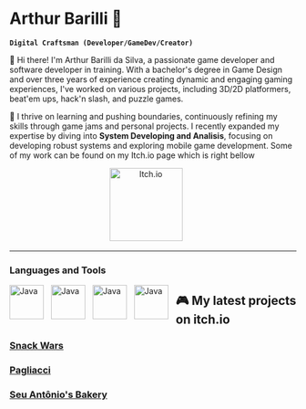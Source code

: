 # Arthur Barilli 👋

**`Digital Craftsman (Developer/GameDev/Creator)`**

👋 Hi there! I'm Arthur Barilli da Silva, a passionate game developer and software developer in training. With a bachelor's degree in Game Design and over three years of experience creating dynamic and engaging gaming experiences, I've worked on various projects, including 3D/2D platformers, beat'em ups, hack'n slash, and puzzle games.

🌟 I thrive on learning and pushing boundaries, continuously refining my skills through game jams and personal projects. I recently expanded my expertise by diving into **System Developing and Analisis**, focusing on developing robust systems and exploring mobile game development.
Some of my work can be found on my Itch.io page which is right bellow
<p align="center">
  <a href="https://barilli.itch.io"><img width="128px" alt="Itch.io" title="Itch.io" src="https://custom-icon-badges.demolab.com/badge/itch.io-red.svg?logo=controller"/></a>
  &#8287;&#8287;&#8287;&#8287;&#8287;
</p>

---

### Languages and Tools

<img align= "left" alt ="Java" width="60px" style="padding-right:10px;" src="https://cdn.jsdelivr.net/gh/devicons/devicon@latest/icons/csharp/csharp-plain.svg"/>
<img align= "left" alt ="Java" width="60px" style="padding-right:10px;" src="https://cdn.jsdelivr.net/gh/devicons/devicon@latest/icons/java/java-plain.svg"/>
<img align= "left" alt ="Java" width="60px" style="padding-right:10px;" src="https://cdn.jsdelivr.net/gh/devicons/devicon@latest/icons/unity/unity-original.svg"/>
<img align= "left" alt ="Java" width="60px" style="padding-right:10px;" src="https://cdn.jsdelivr.net/gh/devicons/devicon@latest/icons/git/git-original.svg"/>


## 🎮 My latest projects on itch.io

### [Snack Wars](https://barilli.itch.io/snack-wars)
### [Pagliacci ](https://barilli.itch.io/pagliacci)
### [Seu Antônio's Bakery ](https://barilli.itch.io/seu-antonios-bakery)




<!--
**ArthurBarilli/ArthurBarilli** is a ✨ _special_ ✨ repository because its `README.md` (this file) appears on your GitHub profile.

Here are some ideas to get you started:

- 🔭 I’m currently working on ...
- 🌱 I’m currently learning ...
- 👯 I’m looking to collaborate on ...
- 🤔 I’m looking for help with ...
- 💬 Ask me about ...
- 📫 How to reach me: ...
- 😄 Pronouns: ...
- ⚡ Fun fact: ...
-->
